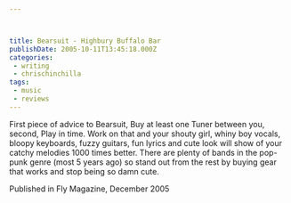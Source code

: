 ```yaml
---



title: Bearsuit - Highbury Buffalo Bar
publishDate: 2005-10-11T13:45:18.000Z
categories:
 - writing
 - chrischinchilla
tags: 
 - music 
 - reviews
---
```


First piece of advice to Bearsuit, Buy at least one Tuner between you, second, Play in time. Work on that and your shouty girl, whiny boy vocals, bloopy keyboards, fuzzy guitars, fun lyrics and cute look will show of your catchy melodies 1000 times better. There are plenty of bands in the pop-punk genre (most 5 years ago) so stand out from the rest by buying gear that works and stop being so damn cute.

Published in Fly Magazine, December 2005
